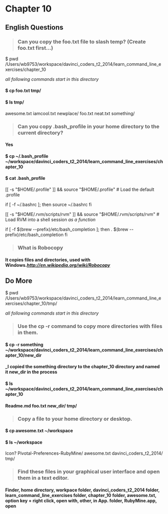 # Chapter 10

## English Questions

>### Can you copy the foo.txt file to slash temp? (Create foo.txt first...)

$ pwd
/Users/wb9753/workspace/davinci_coders_t2_2014/learn_command_line_exercises/chapter_10

_all following commands start in this directory_

#### $ cp foo.txt tmp/

#### $ ls tmp/
awesome.txt  iamcool.txt  newplace/
foo.txt      neat.txt     something/

>### Can you copy .bash_profile in your home directory to the current directory?

#### Yes

#### $ cp ~/.bash_profile ~/workspace/davinci_coders_t2_2014/learn_command_line_exercises/chapter_10

#### $ cat .bash_profile

[[ -s "$HOME/.profile" ]] && source "$HOME/.profile" # Load the default .profile

if [ -f ~/.bashrc ]; then
  source ~/.bashrc
fi

[[ -s "$HOME/.rvm/scripts/rvm" ]] && source "$HOME/.rvm/scripts/rvm" # Load RVM into a shell session *as a function*

if [ -f $(brew --prefix)/etc/bash_completion ]; then
  . $(brew --prefix)/etc/bash_completion
fi

>### What is Robocopy

#### It copies files and directories, used with Windows._http://en.wikipedia.org/wiki/Robocopy_

## Do More

$ pwd
/Users/wb9753/workspace/davinci_coders_t2_2014/learn_command_line_exercises/chapter_10/tmp/

_all following commands start in this directory_

>### Use the cp -r command to copy more directories with files in them.

#### $ cp -r something ~/workspace/davinci_coders_t2_2014/learn_command_line_exercises/chapter_10/new_dir

#### _I copied the something directory to the chapter_10 directory and named it new_dir in the process

#### $ ls ~/workspace/davinci_coders_t2_2014/learn_command_line_exercises/chapter_10
#### Readme.md  foo.txt    new_dir/   tmp/

>### Copy a file to your home directory or desktop.

#### $ cp awesome.txt ~/workspace

#### $ ls ~/workspace
Icon?
Pivotal-Preferences-RubyMine/
awesome.txt
davinci_coders_t2_2014/
tmp/


>### Find these files in your graphical user interface and open them in a text editor.

#### Finder, home directory, workpace folder, davinci_coders_t2_2014 folder, learn_command_line_exercises folder, chapter_10 folder, awesome.txt, option key + right click, open with, other, in App. folder, RubyMine.app, open

